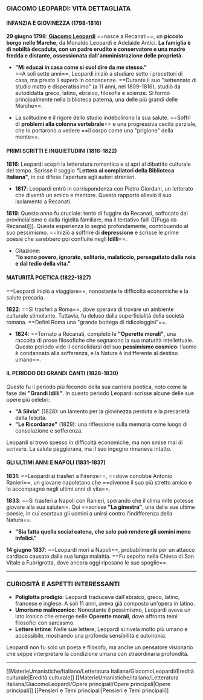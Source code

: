 ### **GIACOMO LEOPARDI: VITA DETTAGLIATA**

#### **INFANZIA E GIOVINEZZA (1798-1816)**

**29 giugno 1798**: [**Giacomo Leopardi**](https://it.wikipedia.org/wiki/Giacomo_Leopardi) ==nasce a Recanati==, un **piccolo borgo nelle Marche**, da Monaldo Leopardi e Adelaide Antici. **La famiglia è di nobiltà decaduta, con un padre erudito e conservatore e una madre fredda e distante, ossessionata dall'amministrazione delle proprietà.**

- **"Mi educai in casa come si suol dire da me stesso."**  
    ==A soli sette anni==, Leopardi iniziò a studiare sotto i precettori di casa, ma presto li superò in conoscenze. ==Durante il suo "settennato di studio matto e disperatissimo" (a 11 anni, nel 1809-1816), studiò da autodidatta greco, latino, ebraico, filosofia e scienze. Si formò principalmente nella biblioteca paterna, una delle più grandi delle Marche==.
    
- La solitudine e il rigore dello studio indebolirono la sua salute. ==Soffrì di **problemi alla colonna vertebrale**== e una progressiva cecità parziale, che lo portarono a vedere ==il corpo come una "prigione" della mente==.

#### **PRIMI SCRITTI E INQUIETUDINI (1816-1822)**

**1816**: Leopardi scoprì la letteratura romantica e si aprì al dibattito culturale del tempo. Scrisse il saggio **"Lettera ai compilatori della Biblioteca Italiana"**, in cui difese l'apertura agli autori stranieri.

- **1817**: Leopardi entrò in corrispondenza con Pietro Giordani, un letterato che diventò un amico e mentore. Questo rapporto alleviò il suo isolamento a Recanati.

**1819**: Questo anno fu cruciale: tentò di fuggire da Recanati, soffocato dal provincialismo e dalla rigidità familiare, ma il tentativo fallì ([[Fuga da Recanati]]). Questa esperienza lo segnò profondamente, contribuendo al suo pessimismo. ==Iniziò a soffrire di **depressione** e scrisse le prime poesie che sarebbero poi confluite negli **Idilli**==.

- Citazione:  
    **"Io sono povero, ignorato, solitario, malaticcio, perseguitato dalla noia e dal tedio della vita."**

#### **MATURITÀ POETICA (1822-1827)**

==Leopardi iniziò a viaggiare==, nonostante le difficoltà economiche e la salute precaria.

**1822**: ==Si trasferì a Roma==, dove sperava di trovare un ambiente culturale stimolante. Tuttavia, fu deluso dalla superficialità della società romana. ==Definì Roma una "grande bottega di ridicolaggini"==.

- **1824**: ==Tornato a Recanati, completò le **"Operette morali"**, una raccolta di prose filosofiche che segnarono la sua maturità intellettuale. Questo periodo vide il consolidarsi del suo **pessimismo cosmico**: l’uomo è condannato alla sofferenza, e la Natura è indifferente al destino umano==.

#### **IL PERIODO DEI GRANDI CANTI (1828-1830)**

Questo fu il periodo più fecondo della sua carriera poetica, noto come la fase dei **"Grandi Idilli"**. In questo periodo Leopardi scrisse alcune delle sue opere più celebri:

- **"A Silvia"** (1828): un lamento per la giovinezza perduta e la precarietà della felicità.
- **"Le Ricordanze"** (1829): una riflessione sulla memoria come luogo di consolazione e sofferenza.

Leopardi si trovò spesso in difficoltà economiche, ma non smise mai di scrivere. La salute peggiorava, ma il suo ingegno rimaneva intatto.

#### **GLI ULTIMI ANNI E NAPOLI (1831-1837)**

**1831**: ==Leopardi si trasferì a Firenze==, ==dove conobbe Antonio Ranieri==, un giovane napoletano che ==divenne il suo più stretto amico e lo accompagnò negli ultimi anni di vita==.

**1833**: ==Si trasferì a Napoli con Ranieri, sperando che il clima mite potesse giovare alla sua salute==. Qui ==scrisse **"La ginestra"**, una delle sue ultime poesie, in cui esortava gli uomini a unirsi contro l'indifferenza della Natura==.

- **"Sia fatta quella social catena, che solo può rendere gli uomini meno infelici."**

**14 giugno 1837**: ==Leopardi morì a Napoli==, probabilmente per un attacco cardiaco causato dalla sua lunga malattia. ==Fu sepolto nella Chiesa di San Vitale a Fuorigrotta, dove ancora oggi riposano le sue spoglie==.

---

### **CURIOSITÀ E ASPETTI INTERESSANTI**

- **Poliglotta prodigio**: Leopardi traduceva dall'ebraico, greco, latino, francese e inglese. A soli 11 anni, aveva già composto un'opera in latino.
- **Umorismo malinconico**: Nonostante il pessimismo, Leopardi aveva un lato ironico che emerge nelle **Operette morali**, dove affronta temi filosofici con sarcasmo.
- **Lettere intime**: Nelle sue lettere, Leopardi si rivela molto più umano e accessibile, mostrando una profonda sensibilità e autoironia.

Leopardi non fu solo un poeta e filosofo, ma anche un pensatore visionario che seppe interpretare la condizione umana con straordinaria profondità.

---
[[MaterieUmanistiche/Italiano/Letteratura Italiana/GiacomoLeopardi/Eredità culturale|Eredità culturale]]
[[MaterieUmanistiche/Italiano/Letteratura Italiana/GiacomoLeopardi/Opere principali/Opere principali|Opere principali]]
[[Pensieri e Temi principali|Pensieri e Temi principali]]
